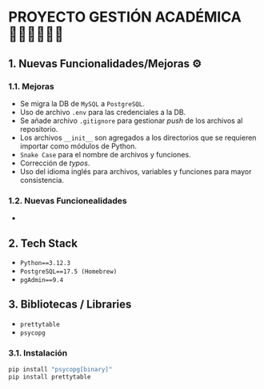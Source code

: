 # PROYECTO GESTIÓN ACADÉMICA 👩🏻‍🎓👨🏽‍🎓

## 1. Nuevas Funcionalidades/Mejoras ⚙️

### 1.1. Mejoras

* Se migra la DB de `MySQL` a `PostgreSQL`.
* Uso de archivo `.env` para las credenciales a la DB.
* Se añade archivo `.gitignore` para gestionar _push_ de los archivos al repositorio.
* Los archivos `__init__` son agregados a los directorios que se requieren importar como módulos de Python.
* `Snake Case` para el nombre de archivos y funciones.
* Corrección de _typos_.
* Uso del idioma inglés para archivos, variables y funciones para mayor consistencia.

### 1.2. Nuevas Funcionealidades

* 


## 2. Tech Stack

* `Python==3.12.3`
* `PostgreSQL==17.5 (Homebrew)`
* `pgAdmin==9.4`

## 3. Bibliotecas / Libraries

* `prettytable`
* `psycopg`

### 3.1. Instalación

```bash
pip install "psycopg[binary]"
pip install prettytable
